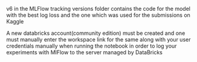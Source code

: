 v6 in the MLFlow tracking versions folder contains the code for the model with the best log loss and the one which was used for the submissions on Kaggle

A new databricks account(community edition) must be created and one must manually enter the workspace link for the same along with your user credentials manually when running the notebook in order to log your experiments with MlFlow 
to the server managed by DataBricks
